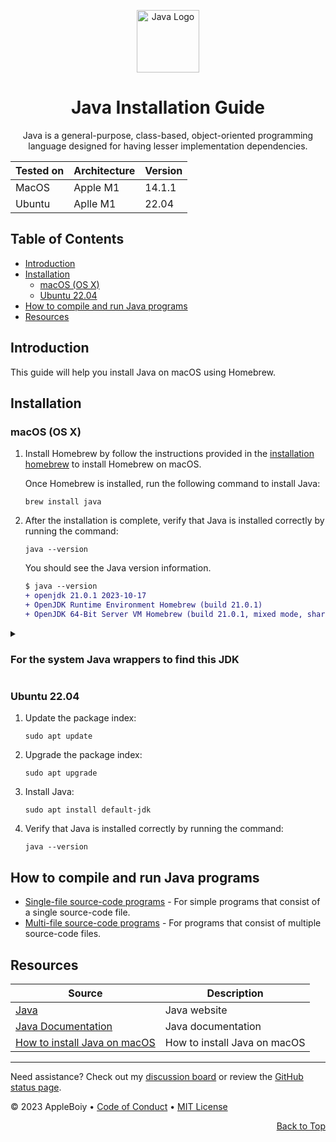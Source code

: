 <a id="top"></a>

<div align="center">
  <a href="https://www.java.com/en/">
    <img src="https://www.vectorlogo.zone/logos/java/java-icon.svg" alt="Java Logo" width="100" height="100">
  </a>
  <h1>Java Installation Guide</h1>
  <p>Java is a general-purpose, class-based, object-oriented programming language designed for having lesser implementation dependencies.</p>
</div>

| Tested on | Architecture | Version |
| --- | --- | --- |
| MacOS | Apple M1 | 14.1.1 |
| Ubuntu | Aplle M1 | 22.04 |

<h2>Table of Contents</h2>

- [Introduction](#introduction)
- [Installation](#installation)
  - [macOS (OS X)](#macos-os-x)
  - [Ubuntu 22.04](#ubuntu-2204)
- [How to compile and run Java programs](#how-to-compile-and-run-java-programs)
- [Resources](#resources)

## Introduction

This guide will help you install Java on macOS using Homebrew.

## Installation

### macOS (OS X)

1. Install Homebrew by follow the instructions provided in the [installation homebrew](homebrew.md#install_homebrew) to install Homebrew on macOS.

   Once Homebrew is installed, run the following command to install Java:

    ```shell
    brew install java
    ```

2. After the installation is complete, verify that Java is installed correctly by running the command:

    ```shell
    java --version
    ```

    You should see the Java version information.

    ```diff
    $ java --version
   + openjdk 21.0.1 2023-10-17
   + OpenJDK Runtime Environment Homebrew (build 21.0.1)
   + OpenJDK 64-Bit Server VM Homebrew (build 21.0.1, mixed mode, sharing)
    ```

<details>
<summary><strong>
<h3>For the system Java wrappers to find this JDK</h3></strong></summary>

Symlink it with

```shell
 sudo ln -sfn /opt/homebrew/opt/openjdk/libexec/openjdk.jdk /Library/Java/JavaVirtualMachines/openjdk.jdk
```  

> **NOTE**
> openjdk is keg-only, which means it was not symlinked into /opt/homebrew, because macOS provides similar software and installing this software in parallel can cause all kinds of trouble.

If you need to have openjdk first in your PATH, run:

```shell
  echo 'export PATH="/opt/homebrew/opt/openjdk/bin:$PATH"' >> ~/.zshrc
```

For compilers to find openjdk you may need to set:

```shell
  export CPPFLAGS="-I/opt/homebrew/opt/openjdk/include"
```

</details>

### Ubuntu 22.04

1. Update the package index:

    ```shell
    sudo apt update
    ```

2. Upgrade the package index:

    ```shell
    sudo apt upgrade
    ```

3. Install Java:

    ```shell
    sudo apt install default-jdk
    ```

4. Verify that Java is installed correctly by running the command:

    ```shell
    java --version
    ```

## How to compile and run Java programs

- [Single-file source-code programs](./compiler.md#single-file-source-code-programs) - For simple programs that consist of a single source-code file.
- [Multi-file source-code programs](./compiler.md#multi-file-source-code-programs) - For programs that consist of multiple source-code files.

## Resources

| Source | Description |
| --- | --- |
| [Java](https://www.java.com/en/) | Java website |
| [Java Documentation](https://docs.oracle.com/en/java/) | Java documentation |
| [How to install Java on macOS](https://mkyong.com/java/how-to-install-java-on-mac-osx/) | How to install Java on macOS | Using Homebrew to Install Java on Mac |

---

Need assistance? Check out my [discussion board](https://github.com/AppleBoiy/cs-wiki101/discussions) or review the [GitHub status page](https://www.githubstatus.com).

&copy; 2023 AppleBoiy &bull; [Code of Conduct](https://www.contributor-covenant.org/version/2/1/code_of_conduct/code_of_conduct.md) &bull; [MIT License](LICENSE)

<p align="right"><a href="#top" style=" bottom: 20px; right: 20px;">Back to Top</a></p>
